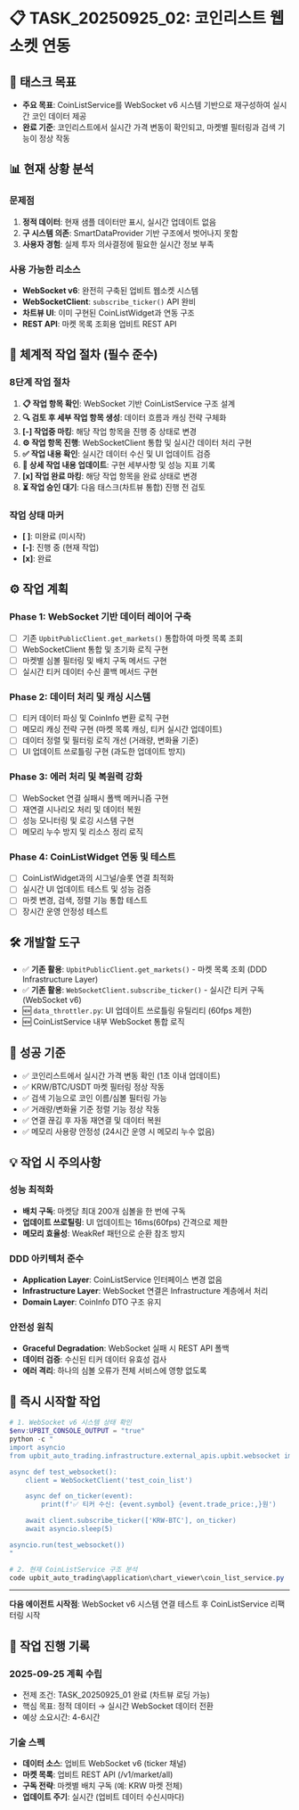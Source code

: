 # 📋 TASK_20250925_02: 코인리스트 웹소켓 연동

## 🎯 태스크 목표
- **주요 목표**: CoinListService를 WebSocket v6 시스템 기반으로 재구성하여 실시간 코인 데이터 제공
- **완료 기준**: 코인리스트에서 실시간 가격 변동이 확인되고, 마켓별 필터링과 검색 기능이 정상 작동

## 📊 현재 상황 분석
### 문제점
1. **정적 데이터**: 현재 샘플 데이터만 표시, 실시간 업데이트 없음
2. **구 시스템 의존**: SmartDataProvider 기반 구조에서 벗어나지 못함
3. **사용자 경험**: 실제 투자 의사결정에 필요한 실시간 정보 부족

### 사용 가능한 리소스
- **WebSocket v6**: 완전히 구축된 업비트 웹소켓 시스템
- **WebSocketClient**: `subscribe_ticker()` API 완비
- **차트뷰 UI**: 이미 구현된 CoinListWidget과 연동 구조
- **REST API**: 마켓 목록 조회용 업비트 REST API

## 🔄 체계적 작업 절차 (필수 준수)
### 8단계 작업 절차
1. **📋 작업 항목 확인**: WebSocket 기반 CoinListService 구조 설계
2. **🔍 검토 후 세부 작업 항목 생성**: 데이터 흐름과 캐싱 전략 구체화
3. **[-] 작업중 마킹**: 해당 작업 항목을 진행 중 상태로 변경
4. **⚙️ 작업 항목 진행**: WebSocketClient 통합 및 실시간 데이터 처리 구현
5. **✅ 작업 내용 확인**: 실시간 데이터 수신 및 UI 업데이트 검증
6. **📝 상세 작업 내용 업데이트**: 구현 세부사항 및 성능 지표 기록
7. **[x] 작업 완료 마킹**: 해당 작업 항목을 완료 상태로 변경
8. **⏳ 작업 승인 대기**: 다음 태스크(차트뷰 통합) 진행 전 검토

### 작업 상태 마커
- **[ ]**: 미완료 (미시작)
- **[-]**: 진행 중 (현재 작업)
- **[x]**: 완료

## ⚙️ 작업 계획
### Phase 1: WebSocket 기반 데이터 레이어 구축
- [ ] 기존 `UpbitPublicClient.get_markets()` 통합하여 마켓 목록 조회
- [ ] WebSocketClient 통합 및 초기화 로직 구현
- [ ] 마켓별 심볼 필터링 및 배치 구독 메서드 구현
- [ ] 실시간 티커 데이터 수신 콜백 메서드 구현

### Phase 2: 데이터 처리 및 캐싱 시스템
- [ ] 티커 데이터 파싱 및 CoinInfo 변환 로직 구현
- [ ] 메모리 캐싱 전략 구현 (마켓 목록 캐싱, 티커 실시간 업데이트)
- [ ] 데이터 정렬 및 필터링 로직 개선 (거래량, 변화율 기준)
- [ ] UI 업데이트 쓰로틀링 구현 (과도한 업데이트 방지)

### Phase 3: 에러 처리 및 복원력 강화
- [ ] WebSocket 연결 실패시 폴백 메커니즘 구현
- [ ] 재연결 시나리오 처리 및 데이터 복원
- [ ] 성능 모니터링 및 로깅 시스템 구현
- [ ] 메모리 누수 방지 및 리소스 정리 로직

### Phase 4: CoinListWidget 연동 및 테스트
- [ ] CoinListWidget과의 시그널/슬롯 연결 최적화
- [ ] 실시간 UI 업데이트 테스트 및 성능 검증
- [ ] 마켓 변경, 검색, 정렬 기능 통합 테스트
- [ ] 장시간 운영 안정성 테스트

## 🛠️ 개발할 도구
- ✅ **기존 활용**: `UpbitPublicClient.get_markets()` - 마켓 목록 조회 (DDD Infrastructure Layer)
- ✅ **기존 활용**: `WebSocketClient.subscribe_ticker()` - 실시간 티커 구독 (WebSocket v6)
- 🆕 `data_throttler.py`: UI 업데이트 쓰로틀링 유틸리티 (60fps 제한)
- 🆕 CoinListService 내부 WebSocket 통합 로직

## 🎯 성공 기준
- ✅ 코인리스트에서 실시간 가격 변동 확인 (1초 이내 업데이트)
- ✅ KRW/BTC/USDT 마켓 필터링 정상 작동
- ✅ 검색 기능으로 코인 이름/심볼 필터링 가능
- ✅ 거래량/변화율 기준 정렬 기능 정상 작동
- ✅ 연결 끊김 후 자동 재연결 및 데이터 복원
- ✅ 메모리 사용량 안정성 (24시간 운영 시 메모리 누수 없음)

## 💡 작업 시 주의사항
### 성능 최적화
- **배치 구독**: 마켓당 최대 200개 심볼을 한 번에 구독
- **업데이트 쓰로틸링**: UI 업데이트는 16ms(60fps) 간격으로 제한
- **메모리 효율성**: WeakRef 패턴으로 순환 참조 방지

### DDD 아키텍처 준수
- **Application Layer**: CoinListService 인터페이스 변경 없음
- **Infrastructure Layer**: WebSocket 연결은 Infrastructure 계층에서 처리
- **Domain Layer**: CoinInfo DTO 구조 유지

### 안전성 원칙
- **Graceful Degradation**: WebSocket 실패 시 REST API 폴백
- **데이터 검증**: 수신된 티커 데이터 유효성 검사
- **에러 격리**: 하나의 심볼 오류가 전체 서비스에 영향 없도록

## 🚀 즉시 시작할 작업
```powershell
# 1. WebSocket v6 시스템 상태 확인
$env:UPBIT_CONSOLE_OUTPUT = "true"
python -c "
import asyncio
from upbit_auto_trading.infrastructure.external_apis.upbit.websocket import WebSocketClient

async def test_websocket():
    client = WebSocketClient('test_coin_list')

    async def on_ticker(event):
        print(f'✅ 티커 수신: {event.symbol} {event.trade_price:,}원')

    await client.subscribe_ticker(['KRW-BTC'], on_ticker)
    await asyncio.sleep(5)

asyncio.run(test_websocket())
"

# 2. 현재 CoinListService 구조 분석
code upbit_auto_trading\application\chart_viewer\coin_list_service.py
```

---
**다음 에이전트 시작점**: WebSocket v6 시스템 연결 테스트 후 CoinListService 리팩터링 시작

## 📝 작업 진행 기록
### 2025-09-25 계획 수립
- 전제 조건: TASK_20250925_01 완료 (차트뷰 로딩 가능)
- 핵심 목표: 정적 데이터 → 실시간 WebSocket 데이터 전환
- 예상 소요시간: 4-6시간

### 기술 스펙
- **데이터 소스**: 업비트 WebSocket v6 (ticker 채널)
- **마켓 목록**: 업비트 REST API (/v1/market/all)
- **구독 전략**: 마켓별 배치 구독 (예: KRW 마켓 전체)
- **업데이트 주기**: 실시간 (업비트 데이터 수신시마다)
